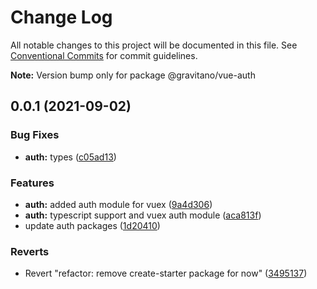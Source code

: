 # Change Log

All notable changes to this project will be documented in this file.
See [Conventional Commits](https://conventionalcommits.org) for commit guidelines.



**Note:** Version bump only for package @gravitano/vue-auth





## 0.0.1 (2021-09-02)


### Bug Fixes

* **auth:** types ([c05ad13](https://git.gits.id/frontend/starter/vue-3/starterkit/commits/c05ad13cd7242c6c233a5bf8f99364b17139e4ad))


### Features

* **auth:** added auth module for vuex ([9a4d306](https://git.gits.id/frontend/starter/vue-3/starterkit/commits/9a4d3063d0b52bf38989b99bdd982c86d26e8527))
* **auth:** typescript support and vuex auth module ([aca813f](https://git.gits.id/frontend/starter/vue-3/starterkit/commits/aca813f0964d0b2361fa5360651259b67c11dbe4))
* update auth packages ([1d20410](https://git.gits.id/frontend/starter/vue-3/starterkit/commits/1d20410037ff6ddb2a4a45d29e57845696b16de5))


### Reverts

* Revert "refactor: remove create-starter package for now" ([3495137](https://git.gits.id/frontend/starter/vue-3/starterkit/commits/34951375cabd8ebd1782d8ce9a5a353326e7d3ba))
